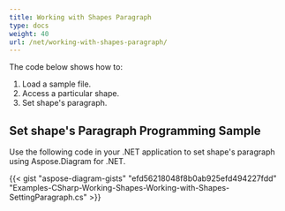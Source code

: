 ```yaml
---
title: Working with Shapes Paragraph
type: docs
weight: 40
url: /net/working-with-shapes-paragraph/
---
```


The code below shows how to:

1. Load a sample file.
1. Access a particular shape.
1. Set shape's paragraph.
## **Set shape's Paragraph Programming Sample**
Use the following code in your .NET application to set shape's paragraph using Aspose.Diagram for .NET.

{{< gist "aspose-diagram-gists" "efd56218048f8b0ab925efd494227fdd" "Examples-CSharp-Working-Shapes-Working-with-Shapes-SettingParagraph.cs" >}}
